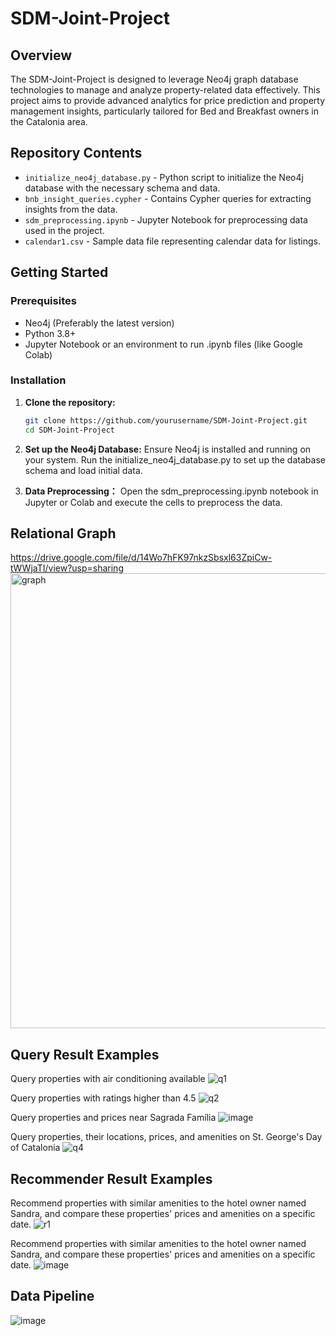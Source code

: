 # SDM-Joint-Project

## Overview
The SDM-Joint-Project is designed to leverage Neo4j graph database technologies to manage and analyze property-related data effectively. This project aims to provide advanced analytics for price prediction and property management insights, particularly tailored for Bed and Breakfast owners in the Catalonia area.

## Repository Contents
- `initialize_neo4j_database.py` - Python script to initialize the Neo4j database with the necessary schema and data.
- `bnb_insight_queries.cypher` - Contains Cypher queries for extracting insights from the data.
- `sdm_preprocessing.ipynb` - Jupyter Notebook for preprocessing data used in the project.
- `calendar1.csv` - Sample data file representing calendar data for listings.

## Getting Started
### Prerequisites
- Neo4j (Preferably the latest version)
- Python 3.8+
- Jupyter Notebook or an environment to run .ipynb files (like Google Colab)

### Installation
1. **Clone the repository:**
   ```bash
   git clone https://github.com/yourusername/SDM-Joint-Project.git
   cd SDM-Joint-Project
   
2. **Set up the Neo4j Database:**
   Ensure Neo4j is installed and running on your system.
   Run the initialize_neo4j_database.py to set up the database schema and load initial data.
   
1. **Data Preprocessing：**
   Open the sdm_preprocessing.ipynb notebook in Jupyter or Colab and execute the cells to preprocess the data.

## Relational Graph

https://drive.google.com/file/d/14Wo7hFK97nkzSbsxl63ZpiCw-tWWjaTI/view?usp=sharing
<img width="728" alt="graph" src="https://github.com/woshimajintao/SDM-Joint-Project/assets/48515469/92e0dc05-debe-4070-b4b4-b3e41173bb45">



## Query Result Examples
Query properties with air conditioning available
![q1](https://github.com/woshimajintao/SDM-Joint-Project/assets/48515469/3576dcac-a1e4-45e6-9f12-e2fcc62c1f0d)

Query properties with ratings higher than 4.5
![q2](https://github.com/woshimajintao/SDM-Joint-Project/assets/48515469/4c18f512-3b90-4bbf-a96e-0a1eac523086)


Query properties and prices near Sagrada Família
![image](graphs/q3.jpg)

Query properties, their locations, prices, and amenities on St. George's Day of Catalonia
![q4](https://github.com/woshimajintao/SDM-Joint-Project/assets/48515469/740bb871-dbc3-4c96-ab9b-030f67c41ac7)


## Recommender Result Examples

Recommend properties with similar amenities to the hotel owner named Sandra, and compare these properties' prices and amenities on a specific date.
![r1](https://github.com/woshimajintao/SDM-Joint-Project/assets/48515469/750952f6-63c4-4c5d-a6b3-91fb1dc0806b)


Recommend properties with similar amenities to the hotel owner named Sandra, and compare these properties' prices and amenities on a specific date.
![image](graphs/r2.jpg)



## Data Pipeline
![image](graphs/data_pipeline.jpg)
